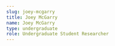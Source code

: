 ```yaml
---
slug: joey-mcgarry
title: Joey McGarry
name: Joey McGarry
type: undergraduate
role: Undergraduate Student Researcher
---
```

